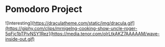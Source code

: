 # Pomodoro Project

![Interesting](https://draculatheme.com/static/img/dracula.gif](https://giphy.com/clips/mrnigelng-cooking-show-uncle-roger-5qFjc1bTPivNSY1Rez](https://media.tenor.com/olrLtkAKZ7AAAAAM/wave-inside-out.gif)

